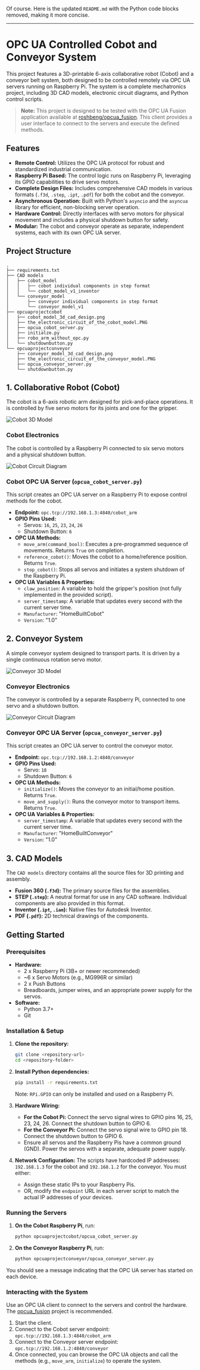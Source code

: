 Of course. Here is the updated `README.md` with the Python code blocks removed, making it more concise.

---

# OPC UA Controlled Cobot and Conveyor System

This project features a 3D-printable 6-axis collaborative robot (Cobot) and a conveyor belt system, both designed to be controlled remotely via OPC UA servers running on Raspberry Pi. The system is a complete mechatronics project, including 3D CAD models, electronic circuit diagrams, and Python control scripts.

> **Note:** This project is designed to be tested with the OPC UA Fusion application available at [roshbeng/opcua_fusion](https://github.com/roshbeng/opcua_fusion.git). This client provides a user interface to connect to the servers and execute the defined methods.

## Features

*   **Remote Control:** Utilizes the OPC UA protocol for robust and standardized industrial communication.
*   **Raspberry Pi Based:** The control logic runs on Raspberry Pi, leveraging its GPIO capabilities to drive servo motors.
*   **Complete Design Files:** Includes comprehensive CAD models in various formats (`.f3d`, `.step`, `.ipt`, `.pdf`) for both the cobot and the conveyor.
*   **Asynchronous Operation:** Built with Python's `asyncio` and the `asyncua` library for efficient, non-blocking server operation.
*   **Hardware Control:** Directly interfaces with servo motors for physical movement and includes a physical shutdown button for safety.
*   **Modular:** The cobot and conveyor operate as separate, independent systems, each with its own OPC UA server.

## Project Structure

```
.
├── requirements.txt
├── CAD models
│   ├── cobot_model
│   │   ├── cobot individual components in step format
│   │   └── cobot_model_v1_inventor
│   └── conveyor_model
│       ├── conveyor individual components in step format
│       └── conveyor_model_v1
├── opcuaprojectcobot
│   ├── cobot_model_3d_cad_design.png
│   ├── the_electronic_circuit_of_the_cobot_model.PNG
│   ├── opcua_cobot_server.py
│   ├── initialze.py
│   ├── robo_arm_without_opc.py
│   └── shutdownbutton.py
└── opcuaprojectconveyor
    ├── conveyor_model_3d_cad_design.png
    ├── the_electronic_circuit_of_the_conveyor_model.PNG
    ├── opcua_conveyor_server.py
    └── shutdownbutton.py
```

## 1. Collaborative Robot (Cobot)

The cobot is a 6-axis robotic arm designed for pick-and-place operations. It is controlled by five servo motors for its joints and one for the gripper.

![Cobot 3D Model](opcuaprojectcobot/cobot_model_3d_cad_design.png)

### Cobot Electronics

The cobot is controlled by a Raspberry Pi connected to six servo motors and a physical shutdown button.

![Cobot Circuit Diagram](opcuaprojectcobot/the_electronic_circuit_of_the_cobot_model.PNG)

### Cobot OPC UA Server (`opcua_cobot_server.py`)

This script creates an OPC UA server on a Raspberry Pi to expose control methods for the cobot.

*   **Endpoint:** `opc.tcp://192.168.1.3:4840/cobot_arm`
*   **GPIO Pins Used:**
    *   Servos: `16`, `25`, `23`, `24`, `26`
    *   Shutdown Button: `6`
*   **OPC UA Methods:**
    *   `move_arm(command_bool)`: Executes a pre-programmed sequence of movements. Returns `True` on completion.
    *   `reference_cobot()`: Moves the cobot to a home/reference position. Returns `True`.
    *   `stop_cobot()`: Stops all servos and initiates a system shutdown of the Raspberry Pi.
*   **OPC UA Variables & Properties:**
    *   `claw_position`: A variable to hold the gripper's position (not fully implemented in the provided script).
    *   `server_timestamp`: A variable that updates every second with the current server time.
    *   `Manufacturer`: "HomeBuiltCobot"
    *   `Version`: "1.0"

## 2. Conveyor System

A simple conveyor system designed to transport parts. It is driven by a single continuous rotation servo motor.

![Conveyor 3D Model](opcuaprojectconveyor/conveyor_model_3d_cad_design.png)

### Conveyor Electronics

The conveyor is controlled by a separate Raspberry Pi, connected to one servo and a shutdown button.

![Conveyor Circuit Diagram](opcuaprojectconveyor/the_electronic_circuit_of_the_conveyor_model.PNG)

### Conveyor OPC UA Server (`opcua_conveyor_server.py`)

This script creates an OPC UA server to control the conveyor motor.

*   **Endpoint:** `opc.tcp://192.168.1.2:4840/conveyor`
*   **GPIO Pins Used:**
    *   Servo: `18`
    *   Shutdown Button: `6`
*   **OPC UA Methods:**
    *   `initialize()`: Moves the conveyor to an initial/home position. Returns `True`.
    *   `move_and_supply()`: Runs the conveyor motor to transport items. Returns `True`.
*   **OPC UA Variables & Properties:**
    *   `server_timestamp`: A variable that updates every second with the current server time.
    *   `Manufacturer`: "HomeBuiltConveyor"
    *   `Version`: "1.0"

## 3. CAD Models

The `CAD models` directory contains all the source files for 3D printing and assembly.
*   **Fusion 360 (`.f3d`):** The primary source files for the assemblies.
*   **STEP (`.step`):** A neutral format for use in any CAD software. Individual components are also provided in this format.
*   **Inventor (`.ipt`, `.iam`):** Native files for Autodesk Inventor.
*   **PDF (`.pdf`):** 2D technical drawings of the components.

## Getting Started

### Prerequisites

*   **Hardware:**
    *   2 x Raspberry Pi (3B+ or newer recommended)
    *   ~6 x Servo Motors (e.g., MG996R or similar)
    *   2 x Push Buttons
    *   Breadboards, jumper wires, and an appropriate power supply for the servos.
*   **Software:**
    *   Python 3.7+
    *   Git

### Installation & Setup

1.  **Clone the repository:**
    ```bash
    git clone <repository-url>
    cd <repository-folder>
    ```

2.  **Install Python dependencies:**
    ```bash
    pip install -r requirements.txt
    ```
    Note: `RPi.GPIO` can only be installed and used on a Raspberry Pi.

3.  **Hardware Wiring:**
    *   **For the Cobot Pi:** Connect the servo signal wires to GPIO pins 16, 25, 23, 24, 26. Connect the shutdown button to GPIO 6.
    *   **For the Conveyor Pi:** Connect the servo signal wire to GPIO pin 18. Connect the shutdown button to GPIO 6.
    *   Ensure all servos and the Raspberry Pis have a common ground (GND). Power the servos with a separate, adequate power supply.

4.  **Network Configuration:**
    The scripts have hardcoded IP addresses: `192.168.1.3` for the cobot and `192.168.1.2` for the conveyor. You must either:
    *   Assign these static IPs to your Raspberry Pis.
    *   OR, modify the `endpoint` URL in each server script to match the actual IP addresses of your devices.

### Running the Servers

1.  **On the Cobot Raspberry Pi**, run:
    ```bash
    python opcuaprojectcobot/opcua_cobot_server.py
    ```

2.  **On the Conveyor Raspberry Pi**, run:
    ```bash
    python opcuaprojectconveyor/opcua_conveyor_server.py
    ```

You should see a message indicating that the OPC UA server has started on each device.

### Interacting with the System

Use an OPC UA client to connect to the servers and control the hardware. The [opcua_fusion](https://github.com/roshbeng/opcua_fusion.git) project is recommended.

1.  Start the client.
2.  Connect to the Cobot server endpoint: `opc.tcp://192.168.1.3:4840/cobot_arm`
3.  Connect to the Conveyor server endpoint: `opc.tcp://192.168.1.2:4840/conveyor`
4.  Once connected, you can browse the OPC UA objects and call the methods (e.g., `move_arm`, `initialize`) to operate the system.